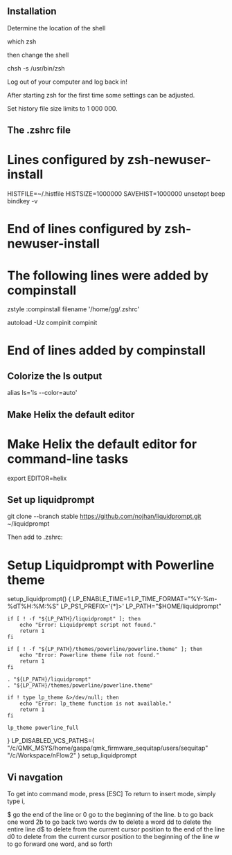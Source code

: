 Installation
---

Determine the location of the shell

which zsh

then change the shell

chsh -s /usr/bin/zsh

Log out of your computer and log back in!

After starting zsh for the first time some settings can be adjusted.

Set history file size limits to 1 000 000.

The .zshrc file
---

# Lines configured by zsh-newuser-install
HISTFILE=~/.histfile
HISTSIZE=1000000
SAVEHIST=1000000
unsetopt beep
bindkey -v
# End of lines configured by zsh-newuser-install
# The following lines were added by compinstall
zstyle :compinstall filename '/home/gg/.zshrc'

autoload -Uz compinit
compinit
# End of lines added by compinstall

## Colorize the ls output ##
alias ls='ls --color=auto'

Make Helix the default editor
---

# Make Helix the default editor for command-line tasks
export EDITOR=helix

Set up liquidprompt
---

git clone --branch stable https://github.com/nojhan/liquidprompt.git ~/liquidprompt

Then add to .zshrc:

# Setup Liquidprompt with Powerline theme
setup_liquidprompt() {
    LP_ENABLE_TIME=1
    LP_TIME_FORMAT="%Y-%m-%dT%H:%M:%S"
    LP_PS1_PREFIX='{*]>'
    LP_PATH="$HOME/liquidprompt"
    
    if [ ! -f "${LP_PATH}/liquidprompt" ]; then
        echo "Error: Liquidprompt script not found."
        return 1
    fi
    
    if [ ! -f "${LP_PATH}/themes/powerline/powerline.theme" ]; then
        echo "Error: Powerline theme file not found."
        return 1
    fi

    . "${LP_PATH}/liquidprompt"
    . "${LP_PATH}/themes/powerline/powerline.theme"    

    if ! type lp_theme &>/dev/null; then
        echo "Error: lp_theme function is not available."
        return 1
    fi
    
    lp_theme powerline_full
}
LP_DISABLED_VCS_PATHS=(
    "/c/QMK_MSYS/home/gaspa/qmk_firmware_sequitap/users/sequitap" 
    "/c/Workspace/nFlow2"
)
setup_liquidprompt

Vi navgation
---

To get into command mode, press [ESC]
To return to insert mode, simply type i,

$ go the end of the line or
0 go to the beginning of the line.
b to go back one word
2b to go back two words
dw to delete a word
dd to delete the entire line
d$ to delete from the current cursor position to the end of the line
d0 to delete from the current cursor position to the beginning of the line
w to go forward one word, and so forth
